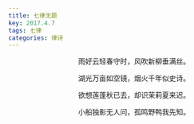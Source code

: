 ```yaml
---
title: 七律无题
key: 2017.4.7
tags: 七律
categories: 律诗
---
```


<p align="center">雨好云轻春守时，风吹新柳垂满丝。
</p>
<p align="center">湖光万亩如空镜，烟火千年似史诗。
</p>
<p align="center">欲想莲蓬秋已去，却识茉莉夏来迟。
</p>
<p align="center">小船独影无人问，孤鸣野鸭我先知。
</p>
<p align="center"></br>
</p>
